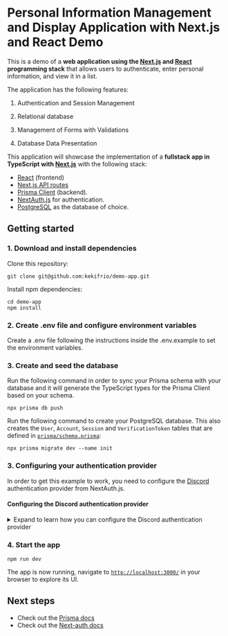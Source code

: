 # Personal Information Management and Display Application with Next.js and React Demo

This is a demo of a **web application using the [Next.js](https://nextjs.org/) and [React](https://reactjs.org/) programming stack** that allows users to authenticate, enter personal information, and view it in a list.

The application has the following features:

1. Authentication and Session Management

2. Relational database

3. Management of Forms with Validations

4. Database Data Presentation

This application will showcase the implementation of a **fullstack app in TypeScript with [Next.js](https://nextjs.org/)** with the following stack:

- [React](https://reactjs.org/) (frontend)
- [Next.js API routes](https://nextjs.org/docs/api-routes/introduction)
- [Prisma Client](https://www.prisma.io/docs/reference/tools-and-interfaces/prisma-client) (backend).
- [NextAuth.js](https://next-auth.js.org/) for authentication. 
- [PostgreSQL](http://postgresql.org/) as the database of choice.

## Getting started

### 1. Download and install dependencies

Clone this repository:

```
git clone git@github.com:kekifrio/demo-app.git
```

Install npm dependencies:

```
cd demo-app
npm install
```

</details>

### 2. Create .env file and configure environment variables

Create a .env file following the instructions inside the .env.example to set the environment variables.

### 3. Create and seed the database

Run the following command in order to sync your Prisma schema with your database and it will generate the TypeScript types for the Prisma Client based on your schema. 

```
npx prisma db push
```

Run the following command to create your PostgreSQL database. This also creates the `User`, `Account`, `Session` and `VerificationToken` tables that are defined in [`prisma/schema.prisma`](./prisma/schema.prisma):

```
npx prisma migrate dev --name init
```


### 3. Configuring your authentication provider

In order to get this example to work, you need to configure the [Discord](https://next-auth.js.org/providers/discord) authentication provider from NextAuth.js.

#### Configuring the Discord authentication provider

<details><summary>Expand to learn how you can configure the Discord authentication provider</summary>

1. You will need a [Discord](https://discord.com/register) account, so register one if you haven’t already.

2. Navigate to https://discord.com/developers/applications↗ and click “New Application” in the top right corner. Give your application a name and agree to the Terms of Service.

3. Once your application has been created, navigate to “Settings → OAuth2 → General”.

4. Copy the “Client ID” and add it to your **.env** as **DISCORD_CLIENT_ID**.
   
5. Click “Reset Secret”, copy the new secret, and add it to your **.env** as **DISCORD_CLIENT_SECRET**.
   
6. Click “Add Redirect” and type in **http://localhost:3000/api/auth/callback/discord**.
   
7. Save Changes.
   
8. Set the **NEXTAUTH_SECRET** in **.env**. In development any string will work, for production see the note in **.env** on generating a secure secret.
   
You should now be able to log in.

</details>


### 4. Start the app

```
npm run dev
```

The app is now running, navigate to [`http://localhost:3000/`](http://localhost:3000/) in your browser to explore its UI.


</details>

## Next steps

- Check out the [Prisma docs](https://www.prisma.io/docs)
- Check out the [Next-auth docs](https://next-auth.js.org/getting-started/introduction)